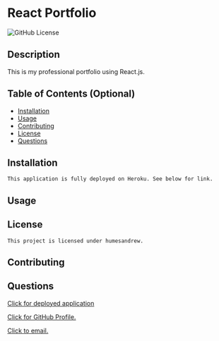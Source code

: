 
# React Portfolio

  ![GitHub License](https://img.shields.io/badge/license-humesandrew-blue.svg)
  ## Description
  This is my professional portfolio using React.js. 

  ## Table of Contents (Optional)
  - [Installation](#installation)
  - [Usage](#usage)
  - [Contributing](#contributing)
  - [License](#license)
  - [Questions](#questions)

  ## Installation
    This application is fully deployed on Heroku. See below for link. 
  

  ## Usage

  ## License
    This project is licensed under humesandrew.

  ## Contributing
    

  ## Questions

  [Click for deployed application](https://andyhumesportfolio.herokuapp.com)

  [Click for GitHub Profile.](https://github.com/humesandrew)

  [Click to email.](mailto:humes.andrew@gmail.com)


